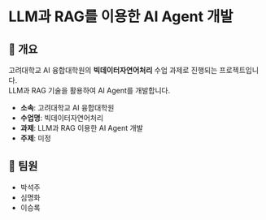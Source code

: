 # LLM과 RAG를 이용한 AI Agent 개발

## 📌 개요
고려대학교 AI 융합대학원의 **빅데이터자연어처리** 수업 과제로 진행되는 프로젝트입니다.  
LLM과 RAG 기술을 활용하여 AI Agent를 개발합니다.

- **소속**: 고려대학교 AI 융합대학원  
- **수업명**: 빅데이터자연어처리  
- **과제**: LLM과 RAG 이용한 AI Agent 개발  
- **주제**: 미정  

## 👥 팀원
- 박석주  
- 심명화  
- 이승록
